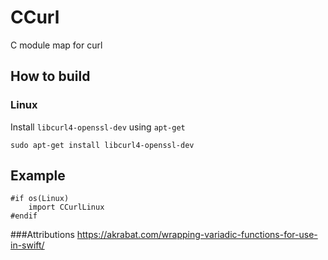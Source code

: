 # CCurl

C module map for curl

## How to build

### Linux

Install `libcurl4-openssl-dev` using `apt-get`

`sudo apt-get install libcurl4-openssl-dev`

## Example

```
#if os(Linux)
	import CCurlLinux
#endif
```

###Attributions
https://akrabat.com/wrapping-variadic-functions-for-use-in-swift/
